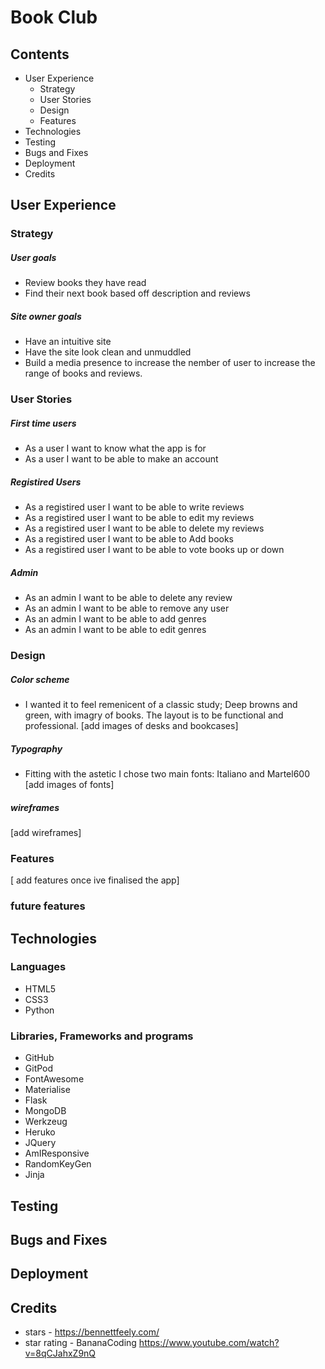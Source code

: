 # Book Club
## Contents

- User Experience
    - Strategy
    - User Stories
    - Design
    - Features
- Technologies
- Testing
- Bugs and Fixes
- Deployment
- Credits

## User Experience

### Strategy

##### User goals
- Review books they have read
- Find their next book based off description and reviews

##### Site owner goals
- Have an intuitive site
- Have the site look clean and unmuddled
- Build a media presence to increase the nember of user to increase the range of books and reviews.

### User Stories
    
##### First time users

- As a user I want to know what the app is for
- As a user I want to be able to make an account
    
##### Registired Users

- As a registired user I want to be able to write reviews
- As a registired user I want to be able to edit my reviews
- As a registired user I want to be able to delete my reviews
- As a registired user I want to be able to Add books
- As a registired user I want to be able to vote books up or down

##### Admin

- As an admin I want to be able to delete any review
- As an admin I want to be able to remove any user
- As an admin I want to be able to add genres 
- As an admin I want to be able to edit genres

### Design

##### Color scheme

- I wanted it to feel remenicent of a classic study; Deep browns and green, with imagry of books. The layout is to be functional and professional. [add images of desks and bookcases]

##### Typography

- Fitting with the astetic I chose two main fonts: Italiano and Martel600 [add images of fonts]

##### wireframes

[add wireframes]

### Features
    
[ add features once ive finalised the app]

### future features

## Technologies

### Languages
- HTML5
- CSS3
- Python

### Libraries, Frameworks and programs
- GitHub
- GitPod
- FontAwesome
- Materialise
- Flask
- MongoDB
- Werkzeug
- Heruko
- JQuery
- AmIResponsive
- RandomKeyGen
- Jinja

## Testing

## Bugs and Fixes

## Deployment

## Credits

- stars - https://bennettfeely.com/
- star rating - BananaCoding https://www.youtube.com/watch?v=8qCJahxZ9nQ